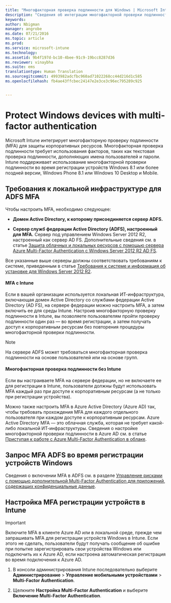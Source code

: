 ```yaml
---
title: "Многофакторная проверка подлинности для Windows | Microsoft Intune"
description: "Сведения об интеграции многофакторной проверки подлинности (MFA) в Intune для защиты корпоративных ресурсов."
keywords: 
author: Nbigman
manager: angrobe
ms.date: 07/21/2016
ms.topic: article
ms.prod: 
ms.service: microsoft-intune
ms.technology: 
ms.assetid: 9b4f197d-bc10-4bee-91c9-19bcc8287d36
ms.reviewer: vinaybha
ms.suite: ems
translationtype: Human Translation
ms.sourcegitcommit: 4993982adcfbc960ad71022268cc44d216d1c585
ms.openlocfilehash: fb4ae43ffcbec24147e2e3ce3c96ec795289c925


---
```


# Protect Windows devices with multi-factor authentication
Microsoft Intune интегрирует многофакторную проверку подлинности (MFA) для защиты корпоративных ресурсов. Многофакторная проверка подлинности требует использования факторов, таких как текстовая проверка подлинности, дополняющих имена пользователей и пароли. Intune поддерживает использование многофакторной проверки подлинности во время регистрации устройств Windows 8.1 или более поздней версии, Windows Phone 8.1 или Windows 10 Desktop и Mobile.

## Требования к локальной инфраструктуре для ADFS MFA
Чтобы настроить MFA, необходимо следующее:

-   **Домен Active Directory, к которому присоединяется сервер ADFS.**

-   **Сервер служб федерации Active Directory (ADFS), настроенный для MFA.** Сервер под управлением Windows Server 2012 R2, настроенный как сервер AD FS. Дополнительные сведения см. в статье [Защита облачных и локальных ресурсов с помощью сервера Azure Multi-Factor Authentication с Windows Server 2012 R2 AD FS](https://azure.microsoft.com/en-us/documentation/articles/multi-factor-authentication-get-started-adfs-w2k12/).

Все указанные выше серверы должны соответствовать требованиям к системе, приведенным в статье [Требования к системе и информация об установке для Windows Server 2012 R2](http://technet.microsoft.com/library/dn303418.aspx).

#### MFA с Intune
Если в вашей организации используется локальная ИТ-инфраструктура, включающая домен Active Directory со службами федерации Active Directory (AD FS), на сервере федерации можно настроить MFA, а затем включить ее для среды Intune. Настроив многофакторную проверку подлинности в Intune, вы позволяете пользователям пройти проверку подлинности один раз — во время регистрации, а затем получать доступ к корпоративным ресурсам без повторения процедуры многофакторной проверки подлинности.

>[!NOTE]
>На сервере ADFS может требоваться многофакторная проверка подлинности на основе пользователей или на основе групп.  

#### Многофакторная проверка подлинности без Intune
Если вы настраиваете MFA на сервере федерации, но не включаете ее для регистрации в Intune, пользователи должны будут использовать MFA каждый раз при доступе к корпоративным ресурсам (а не только при регистрации устройства).

Можно также настроить MFA в Azure Active Directory (Azure AD) так, чтобы требовать прохождения MFA для каждого отдельного пользователя при каждом доступе к корпоративным ресурсам. Azure Active Directory MFA — это облачная служба, которая не требует какой-либо локальной ИТ-инфраструктуры. Сведения о настройке многофакторной проверки подлинности в Azure AD см. в статье [Приступая к работе с Azure Multi-Factor Authentication в облаке](https://azure.microsoft.com/en-us/documentation/articles/multi-factor-authentication-get-started-cloud/).

## Запрос MFA ADFS во время регистрации устройств Windows
Сведения о включении MFA в ADFS см. в разделе [Управление рисками с помощью дополнительной Multi-Factor Authentication для приложений, содержащих конфиденциальные данные](http://technet.microsoft.com/library/dn280949.aspx).

## Настройка MFA регистрации устройств в Intune
>[!Important]  
>Включите MFA в клиенте Azure AD или в локальной среде, прежде чем запрашивать MFA для регистрации устройств Windows в Intune. Если этого не сделать, пользователи будут получать сообщение об ошибке при попытке зарегистрировать свои устройства Windows или подключить их к Azure AD, если настроена автоматическая регистрация во время подключения к Azure AD.

1.  В консоли администрирования Intune последовательно выберите **Администрирование** &gt; **Управление мобильными устройствами** &gt; **Multi-Factor Authentication**.

2.  Щелкните **Настройка Multi-Factor Authentication** и выберите **Включение Multi-Factor Authentication**.



<!--HONumber=Aug16_HO3-->


